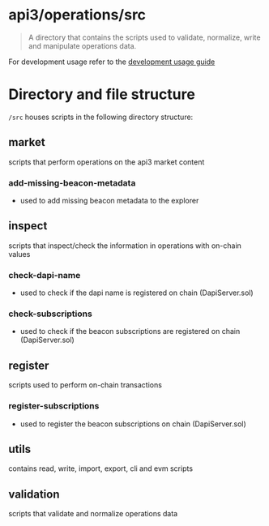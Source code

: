 # api3/operations/src

> A directory that contains the scripts used to validate, normalize, write and manipulate operations data.

For development usage refer to the [development usage guide](../DEVELOPMENT_USAGE.md)

# Directory and file structure

`/src` houses scripts in the following directory structure:

## market

scripts that perform operations on the api3 market content

### add-missing-beacon-metadata

- used to add missing beacon metadata to the explorer

## inspect

scripts that inspect/check the information in operations with on-chain values

### check-dapi-name

- used to check if the dapi name is registered on chain (DapiServer.sol)

### check-subscriptions

- used to check if the beacon subscriptions are registered on chain (DapiServer.sol)

## register

scripts used to perform on-chain transactions

### register-subscriptions

- used to register the beacon subscriptions on chain (DapiServer.sol)

## utils

contains read, write, import, export, cli and evm scripts

## validation

scripts that validate and normalize operations data
